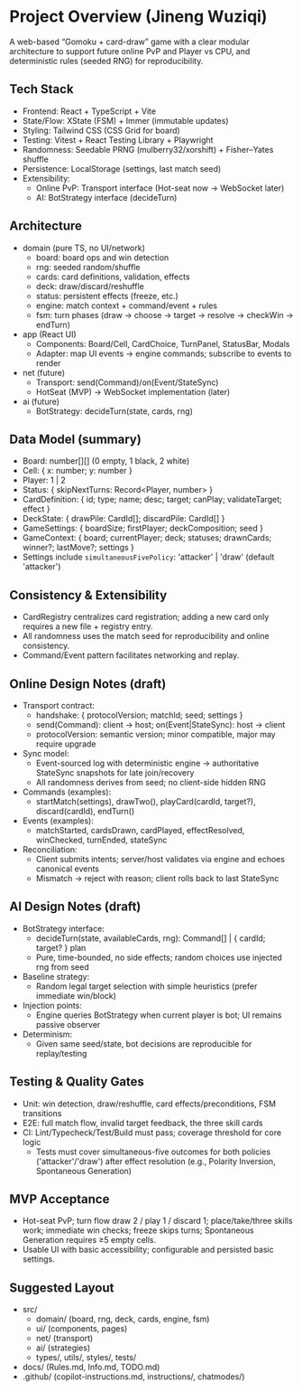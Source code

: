 # Project Overview (Jineng Wuziqi)

A web-based “Gomoku + card-draw” game with a clear modular architecture to support future online PvP and Player vs CPU, and deterministic rules (seeded RNG) for reproducibility.

## Tech Stack
- Frontend: React + TypeScript + Vite
- State/Flow: XState (FSM) + Immer (immutable updates)
- Styling: Tailwind CSS (CSS Grid for board)
- Testing: Vitest + React Testing Library + Playwright
- Randomness: Seedable PRNG (mulberry32/xorshift) + Fisher–Yates shuffle
- Persistence: LocalStorage (settings, last match seed)
- Extensibility:
  - Online PvP: Transport interface (Hot-seat now → WebSocket later)
  - AI: BotStrategy interface (decideTurn)

## Architecture
- domain (pure TS, no UI/network)
  - board: board ops and win detection
  - rng: seeded random/shuffle
  - cards: card definitions, validation, effects
  - deck: draw/discard/reshuffle
  - status: persistent effects (freeze, etc.)
  - engine: match context + command/event + rules
  - fsm: turn phases (draw → choose → target → resolve → checkWin → endTurn)
- app (React UI)
  - Components: Board/Cell, CardChoice, TurnPanel, StatusBar, Modals
  - Adapter: map UI events → engine commands; subscribe to events to render
- net (future)
  - Transport: send(Command)/on(Event/StateSync)
  - HotSeat (MVP) → WebSocket implementation (later)
- ai (future)
  - BotStrategy: decideTurn(state, cards, rng)

## Data Model (summary)
- Board: number[][] (0 empty, 1 black, 2 white)
- Cell: { x: number; y: number }
- Player: 1 | 2
- Status: { skipNextTurns: Record<Player, number> }
- CardDefinition: { id; type; name; desc; target; canPlay; validateTarget; effect }
- DeckState: { drawPile: CardId[]; discardPile: CardId[] }
- GameSettings: { boardSize; firstPlayer; deckComposition; seed }
- GameContext: { board; currentPlayer; deck; statuses; drawnCards; winner?; lastMove?; settings }
- Settings include `simultaneousFivePolicy`: 'attacker' | 'draw' (default 'attacker')

## Consistency & Extensibility
- CardRegistry centralizes card registration; adding a new card only requires a new file + registry entry.
- All randomness uses the match seed for reproducibility and online consistency.
- Command/Event pattern facilitates networking and replay.

## Online Design Notes (draft)

- Transport contract:
  - handshake: { protocolVersion; matchId; seed; settings }
  - send(Command): client → host; on(Event|StateSync): host → client
  - protocolVersion: semantic version; minor compatible, major may require upgrade
- Sync model:
  - Event-sourced log with deterministic engine → authoritative StateSync snapshots for late join/recovery
  - All randomness derives from seed; no client-side hidden RNG
- Commands (examples):
  - startMatch(settings), drawTwo(), playCard(cardId, target?), discard(cardId), endTurn()
- Events (examples):
  - matchStarted, cardsDrawn, cardPlayed, effectResolved, winChecked, turnEnded, stateSync
- Reconciliation:
  - Client submits intents; server/host validates via engine and echoes canonical events
  - Mismatch → reject with reason; client rolls back to last StateSync

## AI Design Notes (draft)

- BotStrategy interface:
  - decideTurn(state, availableCards, rng): Command[] | { cardId; target? } plan
  - Pure, time-bounded, no side effects; random choices use injected rng from seed
- Baseline strategy:
  - Random legal target selection with simple heuristics (prefer immediate win/block)
- Injection points:
  - Engine queries BotStrategy when current player is bot; UI remains passive observer
- Determinism:
  - Given same seed/state, bot decisions are reproducible for replay/testing

## Testing & Quality Gates

- Unit: win detection, draw/reshuffle, card effects/preconditions, FSM transitions
- E2E: full match flow, invalid target feedback, the three skill cards
- CI: Lint/Typecheck/Test/Build must pass; coverage threshold for core logic
  - Tests must cover simultaneous-five outcomes for both policies ('attacker'/'draw') after effect resolution (e.g., Polarity Inversion, Spontaneous Generation)

## MVP Acceptance

- Hot-seat PvP; turn flow draw 2 / play 1 / discard 1; place/take/three skills work; immediate win checks; freeze skips turns; Spontaneous Generation requires ≥5 empty cells.
- Usable UI with basic accessibility; configurable and persisted basic settings.

## Suggested Layout

- src/
  - domain/ (board, rng, deck, cards, engine, fsm)
  - ui/ (components, pages)
  - net/ (transport)
  - ai/ (strategies)
  - types/, utils/, styles/, tests/
- docs/ (Rules.md, Info.md, TODO.md)
- .github/ (copilot-instructions.md, instructions/, chatmodes/)
